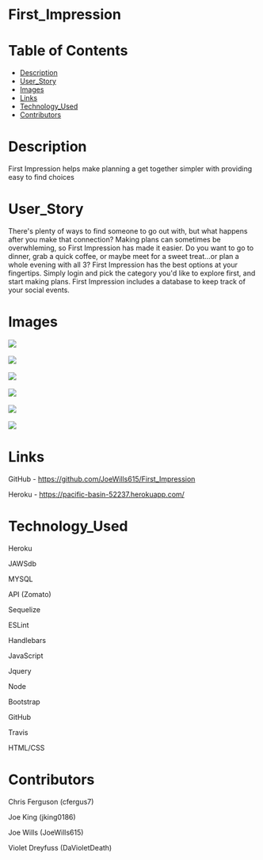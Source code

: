# First_Impression
# Table of Contents
* [Description](#description)
* [User_Story](#user_story)
* [Images](#images)
* [Links](#links)
* [Technology_Used](#technology_used)
* [Contributors](#contributors)

# Description

First Impression helps make planning a get together simpler with providing easy to find choices

# User_Story

There's plenty of ways to find someone to go out with, but what happens after you make that connection? 
Making plans can sometimes be overwhleming, so First Impression has made it easier. Do you want to go to 
dinner, grab a quick coffee, or maybe meet for a sweet treat...or plan a whole evening with all 3? 
First Impression has the best options at your fingertips. Simply login and pick the category you'd like 
to explore first, and start making plans. First Impression includes a database to keep track of your
social events.

# Images

<img src="./images/note_taker_01.PNG">

  <br/>
  <br/>

  <img src="./images/note_taker_02.PNG">
  
  <br/>
  <br/>

  <img src="./images/note_taker_03.PNG">

  <br/>
  <br/>

  <img src="./images/note_taker_04.PNG">

  <br/>
  <br/>

  <img src="./images/note_taker_05.PNG">

  <br/> 
  <br/>

  <img src="./images/note_taker_06.PNG">

  <br/>

# Links

GitHub - https://github.com/JoeWills615/First_Impression

Heroku - https://pacific-basin-52237.herokuapp.com/

# Technology_Used

Heroku

JAWSdb

MYSQL

API (Zomato)

Sequelize

ESLint

Handlebars

JavaScript

Jquery

Node

Bootstrap

GitHub

Travis

HTML/CSS

# Contributors
Chris Ferguson (cfergus7)

Joe King (jking0186)

Joe Wills (JoeWills615)

Violet Dreyfuss (DaVioletDeath)
